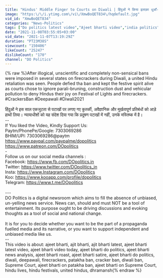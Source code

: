 ```yaml
---
title: "Hindus' Middle Finger to Courts on Diwali | हिंदुओं ने किया इलाक़ा धुआँ-धुआँ, मी-लहसुन नाराज़"
image: "https:\/\/i.ytimg.com\/vi\/XmwBoQET834\/hqdefault.jpg"
vid_id: "XmwBoQET834"
categories: "News-Politics"
tags: ["Do politics latest video","Ajeet bharti video","india politics"]
date: "2021-11-08T03:55:05+03:00"
vid_date: "2021-11-07T13:19:29Z"
duration: "PT23M38S"
viewcount: "150406"
likeCount: "25247"
dislikeCount: "170"
channel: "DO Politics"
---
```

{% raw %}After illogical, unscientific and completely non-sensical bans were imposed in several states on firecrackers during Diwali, a united Hindu retaliation was seen. People defied tha ban and kept the festive spirit alive as courts chose to ignore parali-bruning, construction dust and vehicular pollution to deny Hindus their joy on Festival of Lights and firecrackers. #CrackersBan #Deepawali #Diwali2021<br /><br />हिंदुओं ने इस साल एकजुटता से पटाखों पर लगाए गए कुतर्की, अवैज्ञानिक और मूर्खतापूर्ण प्रतिबंधों को आड़े हाथों लिया। न्यायाधीशों को यह संदेश दिया गया कि प्रदूषण पटाखों में नहीं, उनके मस्तिष्क में है। <br />--<br />If You liked the Video, Kindly Support Us: <br />Paytm/PhonePe/Google: 7303069286<br />BHIM/UPI: 7303069286@paytm  <br /><a rel="nofollow" target="blank" href="https://www.paypal.com/paypalme/dopolitics">https://www.paypal.com/paypalme/dopolitics</a><br /><a rel="nofollow" target="blank" href="https://www.patreon.com/DOpolitics">https://www.patreon.com/DOpolitics</a><br />-<br />Follow us on our social media channels :<br />Facebook: <a rel="nofollow" target="blank" href="https://www.fb.com/DOpolitics.in">https://www.fb.com/DOpolitics.in</a><br />Twitter: <a rel="nofollow" target="blank" href="https://www.twitter.com/DOpolitics_in">https://www.twitter.com/DOpolitics_in</a><br />Insta: <a rel="nofollow" target="blank" href="https://www.Instagram.com/DOpolitics">https://www.Instagram.com/DOpolitics</a><br />Koo: <a rel="nofollow" target="blank" href="https://www.kooapp.com/profile/dopolitics">https://www.kooapp.com/profile/dopolitics</a><br />Telegram: <a rel="nofollow" target="blank" href="https://www.t.me/DOpolitics">https://www.t.me/DOpolitics</a><br /><br />---<br />DO Politics is a digital newsroom which aims to fill the absence of unbiased, un-yelling news service. News can, should and must NOT be a tool of entertainment. Its purpose ought to be driving discussions and evoking thoughts as a tool of social and national change. <br /><br />It is for you to decide whether you want to be the part of a propaganda fuelled media and its narrative, or you want to support independent and unbiased media like us.<br />--<br />This video is about: ajeet bharti, ajit bharti, ajit bharti latest, ajeet bharti latest video, ajeet bharti video today, ajeet bharti do politics, ajeet bharti news analysis, ajeet bharti roast, ajeet bharti satire, ajeet bharti do politics, diwali, deepawali, firecrackers, patakha ban, cracker ban, diwali ban, Supreme Court, ajeet bharti on patakha ban, ajeet bharti on Supreme Court, hindu lives, hindu festivals, united hindus, dhramansh{% endraw %}
